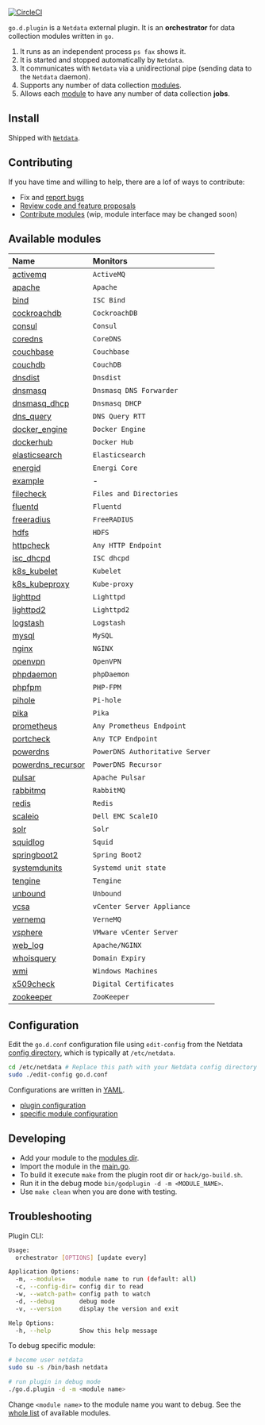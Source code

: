 

[![CircleCI](https://circleci.com/gh/netdata/go.d.plugin.svg?style=svg)](https://circleci.com/gh/netdata/go.d.plugin)

`go.d.plugin` is a `Netdata` external plugin. It is an **orchestrator** for data collection modules written in `go`.

1. It runs as an independent process `ps fax` shows it.
2. It is started and stopped automatically by `Netdata`.
3. It communicates with `Netdata` via a unidirectional pipe (sending data to the `Netdata` daemon).
4. Supports any number of data collection [modules](https://github.com/netdata/go.d.plugin/tree/master/modules).
5. Allows each [module](https://github.com/netdata/go.d.plugin/tree/master/modules) to have any number of data collection **jobs**.

## Install

Shipped with [`Netdata`](https://github.com/netdata/netdata).

## Contributing

If you have time and willing to help, there are a lof of ways to contribute:

-   Fix and [report bugs](https://github.com/netdata/go.d.plugin/issues/new)
-   [Review code and feature proposals](https://github.com/netdata/go.d.plugin/pulls)
-   [Contribute modules](https://github.com/netdata/go.d.plugin/blob/master/CONTRIBUTING.md) (wip, module interface may be changed soon)

## Available modules

| Name                                                                                              | Monitors                        |
| :------------------------------------------------------------------------------------------------ | :------------------------------ |
| [activemq](https://github.com/netdata/go.d.plugin/tree/master/modules/activemq)                   | `ActiveMQ`                      |
| [apache](https://github.com/netdata/go.d.plugin/tree/master/modules/apache)                       | `Apache`                        |
| [bind](https://github.com/netdata/go.d.plugin/tree/master/modules/bind)                           | `ISC Bind`                      |
| [cockroachdb](https://github.com/netdata/go.d.plugin/tree/master/modules/cockroachdb)             | `CockroachDB`                   |
| [consul](https://github.com/netdata/go.d.plugin/tree/master/modules/consul)                       | `Consul`                        |
| [coredns](https://github.com/netdata/go.d.plugin/tree/master/modules/coredns)                     | `CoreDNS`                       |
| [couchbase](https://github.com/netdata/go.d.plugin/tree/master/modules/couchbase)                 | `Couchbase`                     |
| [couchdb](https://github.com/netdata/go.d.plugin/tree/master/modules/couchdb)                     | `CouchDB`                       |
| [dnsdist](https://github.com/netdata/go.d.plugin/tree/master/modules/dnsdist)                     | `Dnsdist`                       |
| [dnsmasq](https://github.com/netdata/go.d.plugin/tree/master/modules/dnsmasq)                     | `Dnsmasq DNS Forwarder`         |
| [dnsmasq_dhcp](https://github.com/netdata/go.d.plugin/tree/master/modules/dnsmasq_dhcp)           | `Dnsmasq DHCP`                  |
| [dns_query](https://github.com/netdata/go.d.plugin/tree/master/modules/dnsquery)                  | `DNS Query RTT`                 |
| [docker_engine](https://github.com/netdata/go.d.plugin/tree/master/modules/docker_engine)         | `Docker Engine`                 |
| [dockerhub](https://github.com/netdata/go.d.plugin/tree/master/modules/dockerhub)                 | `Docker Hub`                    |
| [elasticsearch](https://github.com/netdata/go.d.plugin/tree/master/modules/elasticsearch)         | `Elasticsearch`                 |
| [energid](https://github.com/netdata/go.d.plugin/tree/master/modules/energid)                     | `Energi Core`                   |
| [example](https://github.com/netdata/go.d.plugin/tree/master/modules/example)                     | -                               |
| [filecheck](https://github.com/netdata/go.d.plugin/tree/master/modules/filecheck)                 | `Files and Directories`         |
| [fluentd](https://github.com/netdata/go.d.plugin/tree/master/modules/fluentd)                     | `Fluentd`                       |
| [freeradius](https://github.com/netdata/go.d.plugin/tree/master/modules/freeradius)               | `FreeRADIUS`                    |
| [hdfs](https://github.com/netdata/go.d.plugin/tree/master/modules/hdfs)                           | `HDFS`                          |
| [httpcheck](https://github.com/netdata/go.d.plugin/tree/master/modules/httpcheck)                 | `Any HTTP Endpoint`             |
| [isc_dhcpd](https://github.com/netdata/go.d.plugin/tree/master/modules/isc_dhcpd)                 | `ISC dhcpd`                     |
| [k8s_kubelet](https://github.com/netdata/go.d.plugin/tree/master/modules/k8s_kubelet)             | `Kubelet`                       |
| [k8s_kubeproxy](https://github.com/netdata/go.d.plugin/tree/master/modules/k8s_kubeproxy)         | `Kube-proxy`                    |
| [lighttpd](https://github.com/netdata/go.d.plugin/tree/master/modules/lighttpd)                   | `Lighttpd`                      |
| [lighttpd2](https://github.com/netdata/go.d.plugin/tree/master/modules/lighttpd2)                 | `Lighttpd2`                     |
| [logstash](https://github.com/netdata/go.d.plugin/tree/master/modules/logstash)                   | `Logstash`                      |
| [mysql](https://github.com/netdata/go.d.plugin/tree/master/modules/mysql)                         | `MySQL`                         |
| [nginx](https://github.com/netdata/go.d.plugin/tree/master/modules/nginx)                         | `NGINX`                         |
| [openvpn](https://github.com/netdata/go.d.plugin/tree/master/modules/openvpn)                     | `OpenVPN`                       |
| [phpdaemon](https://github.com/netdata/go.d.plugin/tree/master/modules/phpdaemon)                 | `phpDaemon`                     |
| [phpfpm](https://github.com/netdata/go.d.plugin/tree/master/modules/phpfpm)                       | `PHP-FPM`                       |
| [pihole](https://github.com/netdata/go.d.plugin/tree/master/modules/pihole)                       | `Pi-hole`                       |
| [pika](https://github.com/netdata/go.d.plugin/tree/master/modules/pika)                           | `Pika`                          |
| [prometheus](https://github.com/netdata/go.d.plugin/tree/master/modules/prometheus)               | `Any Prometheus Endpoint`       |
| [portcheck](https://github.com/netdata/go.d.plugin/tree/master/modules/portcheck)                 | `Any TCP Endpoint`              |
| [powerdns](https://github.com/netdata/go.d.plugin/tree/master/modules/powerdns)                   | `PowerDNS Authoritative Server` |
| [powerdns_recursor](https://github.com/netdata/go.d.plugin/tree/master/modules/powerdns_recursor) | `PowerDNS Recursor`             |
| [pulsar](https://github.com/netdata/go.d.plugin/tree/master/modules/portcheck)                    | `Apache Pulsar`                 |
| [rabbitmq](https://github.com/netdata/go.d.plugin/tree/master/modules/rabbitmq)                   | `RabbitMQ`                      |
| [redis](https://github.com/netdata/go.d.plugin/tree/master/modules/redis)                         | `Redis`                         |
| [scaleio](https://github.com/netdata/go.d.plugin/tree/master/modules/scaleio)                     | `Dell EMC ScaleIO`              |
| [solr](https://github.com/netdata/go.d.plugin/tree/master/modules/solr)                           | `Solr`                          |
| [squidlog](https://github.com/netdata/go.d.plugin/tree/master/modules/squidlog)                   | `Squid`                         |
| [springboot2](https://github.com/netdata/go.d.plugin/tree/master/modules/springboot2)             | `Spring Boot2`                  |
| [systemdunits](https://github.com/netdata/go.d.plugin/tree/master/modules/systemdunits)           | `Systemd unit state`            |
| [tengine](https://github.com/netdata/go.d.plugin/tree/master/modules/tengine)                     | `Tengine`                       |
| [unbound](https://github.com/netdata/go.d.plugin/tree/master/modules/unbound)                     | `Unbound`                       |
| [vcsa](https://github.com/netdata/go.d.plugin/tree/master/modules/vcsa)                           | `vCenter Server Appliance`      |
| [vernemq](https://github.com/netdata/go.d.plugin/tree/master/modules/vernemq)                     | `VerneMQ`                       |
| [vsphere](https://github.com/netdata/go.d.plugin/tree/master/modules/vsphere)                     | `VMware vCenter Server`         |
| [web_log](https://github.com/netdata/go.d.plugin/tree/master/modules/weblog)                      | `Apache/NGINX`                  |
| [whoisquery](https://github.com/netdata/go.d.plugin/tree/master/modules/whoisquery)               | `Domain Expiry`                 |
| [wmi](https://github.com/netdata/go.d.plugin/tree/master/modules/wmi)                             | `Windows Machines`              |
| [x509check](https://github.com/netdata/go.d.plugin/tree/master/modules/x509check)                 | `Digital Certificates`          |
| [zookeeper](https://github.com/netdata/go.d.plugin/tree/master/modules/zookeeper)                 | `ZooKeeper`                     |

## Configuration

Edit the `go.d.conf` configuration file using `edit-config` from the Netdata [config
directory](/docs/configure/nodes), which is typically at `/etc/netdata`.

```bash
cd /etc/netdata # Replace this path with your Netdata config directory
sudo ./edit-config go.d.conf
```

Configurations are written in [YAML](http://yaml.org/).

-   [plugin configuration](https://github.com/netdata/go.d.plugin/blob/master/config/go.d.conf)
-   [specific module configuration](https://github.com/netdata/go.d.plugin/tree/master/config/go.d)

## Developing

-   Add your module to the [modules dir](https://github.com/netdata/go.d.plugin/tree/master/modules).
-   Import the module in the [main.go](https://github.com/netdata/go.d.plugin/blob/master/cmd/godplugin/main.go).
-   To build it execute `make` from the plugin root dir or `hack/go-build.sh`.
-   Run it in the debug mode `bin/godplugin -d -m <MODULE_NAME>`.
-   Use `make clean` when you are done with testing.

## Troubleshooting

Plugin CLI:

```sh
Usage:
  orchestrator [OPTIONS] [update every]

Application Options:
  -m, --modules=    module name to run (default: all)
  -c, --config-dir= config dir to read
  -w, --watch-path= config path to watch
  -d, --debug       debug mode
  -v, --version     display the version and exit

Help Options:
  -h, --help        Show this help message
```

To debug specific module:

```sh
# become user netdata
sudo su -s /bin/bash netdata

# run plugin in debug mode
./go.d.plugin -d -m <module name>
```

Change `<module name>` to the module name you want to debug.
See the [whole list](#available-modules) of available modules.
